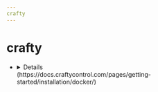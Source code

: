 ```yaml
---
crafty
---
```


# crafty

- <details>
      <!-- <h3>WebUI Dashboard</h3>
      <img src="resources/screenshots/crafty.webp" alt="crafty ui screenshot"/> -->

      <img alt="x64 Version" src="https://img.shields.io/docker/v/arcadiatechnology/crafty-4/latest?arch=amd64&label=x64">
      <img alt="Arm64 Version" src="https://img.shields.io/docker/v/arcadiatechnology/crafty-4/latest?arch=arm64&label=arm64">

    </details>
  (https://docs.craftycontrol.com/pages/getting-started/installation/docker/)
